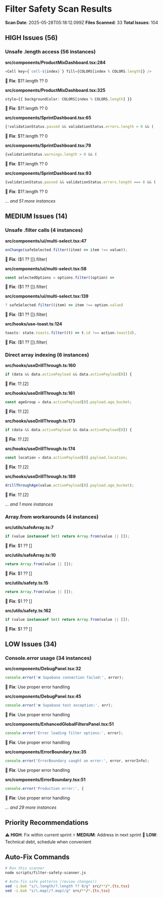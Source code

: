 # Filter Safety Scan Results

**Scan Date**: 2025-05-28T05:18:12.099Z
**Files Scanned**: 33
**Total Issues**: 104

## HIGH Issues (56)

### Unsafe .length access (56 instances)

**src/components/ProductMixDashboard.tsx:284**
```typescript
<Cell key={`cell-${index}`} fill={COLORS[index % COLORS.length]} />
```
🔧 **Fix**: $1?.length ?? 0

**src/components/ProductMixDashboard.tsx:325**
```typescript
style={{ backgroundColor: COLORS[index % COLORS.length] }}
```
🔧 **Fix**: $1?.length ?? 0

**src/components/SprintDashboard.tsx:65**
```typescript
{!validationStatus.passed && validationStatus.errors.length > 0 && (
```
🔧 **Fix**: $1?.length ?? 0

**src/components/SprintDashboard.tsx:79**
```typescript
{validationStatus.warnings.length > 0 && (
```
🔧 **Fix**: $1?.length ?? 0

**src/components/SprintDashboard.tsx:93**
```typescript
{validationStatus.passed && validationStatus.errors.length === 0 && (
```
🔧 **Fix**: $1?.length ?? 0

*... and 51 more instances*

## MEDIUM Issues (14)

### Unsafe .filter calls (4 instances)

**src/components/ui/multi-select.tsx:47**
```typescript
onChange(safeSelected.filter((item) => item !== value));
```
🔧 **Fix**: ($1 ?? []).filter(

**src/components/ui/multi-select.tsx:58**
```typescript
const selectedOptions = options.filter((option) =>
```
🔧 **Fix**: ($1 ?? []).filter(

**src/components/ui/multi-select.tsx:139**
```typescript
? safeSelected.filter((item) => item !== option.value)
```
🔧 **Fix**: ($1 ?? []).filter(

**src/hooks/use-toast.ts:124**
```typescript
toasts: state.toasts.filter((t) => t.id !== action.toastId),
```
🔧 **Fix**: ($1 ?? []).filter(

### Direct array indexing (6 instances)

**src/hooks/useDrillThrough.ts:160**
```typescript
if (data && data.activePayload && data.activePayload[0]) {
```
🔧 **Fix**: $1?.[$2]

**src/hooks/useDrillThrough.ts:161**
```typescript
const ageGroup = data.activePayload[0].payload.age_bucket;
```
🔧 **Fix**: $1?.[$2]

**src/hooks/useDrillThrough.ts:173**
```typescript
if (data && data.activePayload && data.activePayload[0]) {
```
🔧 **Fix**: $1?.[$2]

**src/hooks/useDrillThrough.ts:174**
```typescript
const location = data.activePayload[0].payload.location;
```
🔧 **Fix**: $1?.[$2]

**src/hooks/useDrillThrough.ts:189**
```typescript
drillThroughAge(value.activePayload[0].payload.age_bucket);
```
🔧 **Fix**: $1?.[$2]

*... and 1 more instances*

### Array.from workarounds (4 instances)

**src/utils/safeArray.ts:7**
```typescript
if (value instanceof Set) return Array.from(value || []);
```
🔧 **Fix**: $1 ?? []

**src/utils/safeArray.ts:10**
```typescript
return Array.from(value || []);
```
🔧 **Fix**: $1 ?? []

**src/utils/safety.ts:15**
```typescript
return Array.from(value || []);
```
🔧 **Fix**: $1 ?? []

**src/utils/safety.ts:162**
```typescript
if (value instanceof Set) return Array.from(value || []);
```
🔧 **Fix**: $1 ?? []

## LOW Issues (34)

### Console.error usage (34 instances)

**src/components/DebugPanel.tsx:32**
```typescript
console.error('❌ Supabase connection failed:', error);
```
🔧 **Fix**: Use proper error handling

**src/components/DebugPanel.tsx:45**
```typescript
console.error('❌ Supabase test exception:', err);
```
🔧 **Fix**: Use proper error handling

**src/components/EnhancedGlobalFiltersPanel.tsx:51**
```typescript
console.error('Error loading filter options:', error);
```
🔧 **Fix**: Use proper error handling

**src/components/ErrorBoundary.tsx:35**
```typescript
console.error('ErrorBoundary caught an error:', error, errorInfo);
```
🔧 **Fix**: Use proper error handling

**src/components/ErrorBoundary.tsx:51**
```typescript
console.error('Production error:', {
```
🔧 **Fix**: Use proper error handling

*... and 29 more instances*

## Priority Recommendations

⚠️ **HIGH**: Fix within current sprint
⚡ **MEDIUM**: Address in next sprint
📝 **LOW**: Technical debt, schedule when convenient

## Auto-Fix Commands

```bash
# Run this scanner
node scripts/filter-safety-scanner.js

# Auto-fix safe patterns (review changes!)
sed -i.bak "s/\.length/?.length ?? 0/g" src/**/*.{ts,tsx}
sed -i.bak "s/\.map(/?.map(/g" src/**/*.{ts,tsx}
```